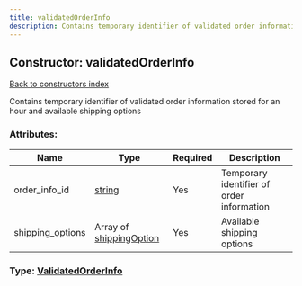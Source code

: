 ```yaml
---
title: validatedOrderInfo
description: Contains temporary identifier of validated order information stored for an hour and available shipping options
---
```

## Constructor: validatedOrderInfo  
[Back to constructors index](index.md)



Contains temporary identifier of validated order information stored for an hour and available shipping options

### Attributes:

| Name     |    Type       | Required | Description |
|----------|---------------|----------|-------------|
|order\_info\_id|[string](../types/string.md) | Yes|Temporary identifier of order information|
|shipping\_options|Array of [shippingOption](../constructors/shippingOption.md) | Yes|Available shipping options|



### Type: [ValidatedOrderInfo](../types/ValidatedOrderInfo.md)


